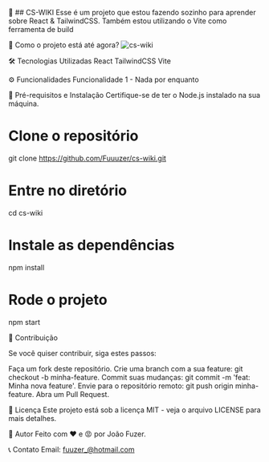 📌 ## CS-WIKI
Esse é um projeto que estou fazendo sozinho para aprender sobre React & TailwindCSS. Também estou utilizando o Vite como ferramenta de build

🚀 Como o projeto está até agora?
![cs-wiki](https://github.com/user-attachments/assets/441b1fc8-86c5-4ae7-b068-14b17c2644de)

🛠️ Tecnologias Utilizadas
React
TailwindCSS
Vite

⚙️ Funcionalidades
 Funcionalidade 1 - Nada por enquanto
 
🚧 Pré-requisitos e Instalação
Certifique-se de ter o Node.js instalado na sua máquina.


# Clone o repositório
git clone https://github.com/Fuuuzer/cs-wiki.git

# Entre no diretório
cd cs-wiki

# Instale as dependências
npm install

# Rode o projeto
npm start


🤝 Contribuição

Se você quiser contribuir, siga estes passos:

Faça um fork deste repositório.
Crie uma branch com a sua feature: git checkout -b minha-feature.
Commit suas mudanças: git commit -m 'feat: Minha nova feature'.
Envie para o repositório remoto: git push origin minha-feature.
Abra um Pull Request.


📄 Licença
Este projeto está sob a licença MIT - veja o arquivo LICENSE para mais detalhes.

👤 Autor
Feito com ❤️ e 😡 por João Fuzer.

📞 Contato
Email: fuuzer_@hotmail.com

